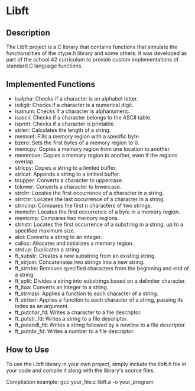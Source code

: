 
# Libft

## Description
The Libft project is a C library that contains functions that simulate the functionalities of the ctype.h library and some others. It was developed as part of the school 42 curriculum to provide custom implementations of standard C language functions.

## Implemented Functions

- isalpha: Checks if a character is an alphabet letter.
- isdigit: Checks if a character is a numerical digit.
- isalnum: Checks if a character is alphanumeric.
- isascii: Checks if a character belongs to the ASCII table.
- isprint: Checks if a character is printable.
- strlen: Calculates the length of a string.
- memset: Fills a memory region with a specific byte.
- bzero: Sets the first bytes of a memory region to 0.
- memcpy: Copies a memory region from one location to another.
- memmove: Copies a memory region to another, even if the regions overlap.
- strlcpy: Copies a string to a limited buffer.
- strlcat: Appends a string to a limited buffer.
- toupper: Converts a character to uppercase.
- tolower: Converts a character to lowercase.
- strchr: Locates the first occurrence of a character in a string.
- strrchr: Locates the last occurrence of a character in a string.
- strncmp: Compares the first n characters of two strings.
- memchr: Locates the first occurrence of a byte in a memory region.
- memcmp: Compares two memory regions.
- strnstr: Locates the first occurrence of a substring in a string, up to a specified maximum size.
- atoi: Converts a string to an integer.
- calloc: Allocates and initializes a memory region.
- strdup: Duplicates a string.
- ft_substr: Creates a new substring from an existing string.
- ft_strjoin: Concatenates two strings into a new string.
- ft_strtrim: Removes specified characters from the beginning and end of a string.
- ft_split: Divides a string into substrings based on a delimiter character.
- ft_itoa: Converts an integer to a string.
- ft_strmapi: Applies a function to each character of a string.
- ft_striteri: Applies a function to each character of a string, passing its index as an argument.
- ft_putchar_fd: Writes a character to a file descriptor.
- ft_putstr_fd: Writes a string to a file descriptor.
- ft_putendl_fd: Writes a string followed by a newline to a file descriptor.
- ft_putnbr_fd: Writes a number to a file descriptor.

## How to Use
To use the Libft library in your own project, simply include the libft.h file in your code and compile it along with the library's source files.

Compilation example: gcc your_file.c libft.a -o your_program
